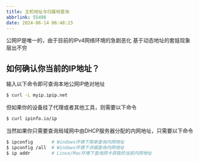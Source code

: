 ```yaml
---
title: 主机地址与归属地查询
abbrlink: 55496
date: 2024-06-14 06:48:23
---
```

公网IP是唯一的，由于目前的IPv4网络环境的急剧恶化
基于动态地址的套娃现象层出不穷

## 如何确认你当前的IP地址？

输入以下命令即可查询本地公网IP绝对地址

``` bash
$ curl -L myip.ipip.net
```

但如果你的设备挂了代理或者其他工具，则需要以下命令

```bash
$ curl ipinfo.io/ip
```

当然如果你只需要查询局域网中由DHCP服务器分配的内网地址，只需要以下命令

```bash
$ ipconfig       # Windows环境下简单查询内网地址
$ ipconfig /all  # Windows环境下详细查询内网地址
$ ip addr        # Linux/Mac环境下查询网卡获取的当前内网地址
```